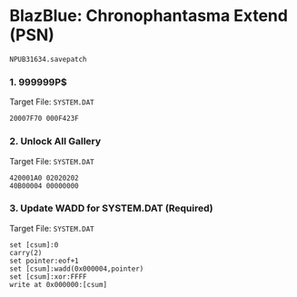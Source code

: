 #  BlazBlue: Chronophantasma Extend (PSN) 

`NPUB31634.savepatch`

### 1. 999999P$

Target File: `SYSTEM.DAT`

```
20007F70 000F423F
```

### 2. Unlock All Gallery

Target File: `SYSTEM.DAT`

```
420001A0 02020202
40B00004 00000000
```

### 3. Update WADD for SYSTEM.DAT (Required)

Target File: `SYSTEM.DAT`

```
set [csum]:0
carry(2)
set pointer:eof+1
set [csum]:wadd(0x000004,pointer)
set [csum]:xor:FFFF
write at 0x000000:[csum]
```

